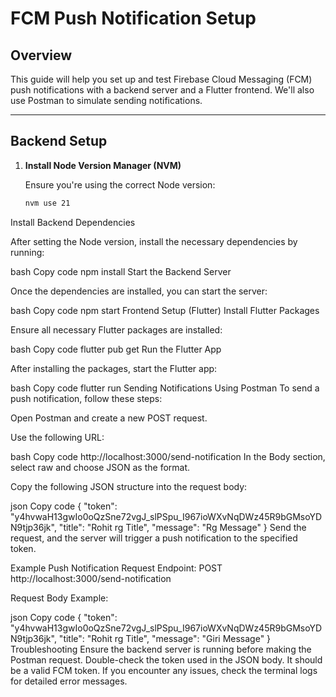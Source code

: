 # FCM Push Notification Setup

## Overview

This guide will help you set up and test Firebase Cloud Messaging (FCM) push notifications with a backend server and a Flutter frontend. We'll also use Postman to simulate sending notifications.

---

## Backend Setup

1. **Install Node Version Manager (NVM)**

   Ensure you're using the correct Node version:

   ```bash
   nvm use 21
Install Backend Dependencies

After setting the Node version, install the necessary dependencies by running:

bash
Copy code
npm install
Start the Backend Server

Once the dependencies are installed, you can start the server:

bash
Copy code
npm start
Frontend Setup (Flutter)
Install Flutter Packages

Ensure all necessary Flutter packages are installed:

bash
Copy code
flutter pub get
Run the Flutter App

After installing the packages, start the Flutter app:

bash
Copy code
flutter run
Sending Notifications Using Postman
To send a push notification, follow these steps:

Open Postman and create a new POST request.

Use the following URL:

bash
Copy code
http://localhost:3000/send-notification
In the Body section, select raw and choose JSON as the format.

Copy the following JSON structure into the request body:

json
Copy code
{
  "token": "y4hvwaH13gwIo0oQzSne72vgJ_slPSpu_I967ioWXvNqDWz45R9bGMsoYDN9tjp36jk",
  "title": "Rohit rg Title",
  "message": "Rg Message"
}
Send the request, and the server will trigger a push notification to the specified token.

Example Push Notification Request
Endpoint: POST http://localhost:3000/send-notification

Request Body Example:

json
Copy code
{
  "token": "y4hvwaH13gwIo0oQzSne72vgJ_slPSpu_I967ioWXvNqDWz45R9bGMsoYDN9tjp36jk",
  "title": "Rohit rg Title",
  "message": "Giri Message"
}
Troubleshooting
Ensure the backend server is running before making the Postman request.
Double-check the token used in the JSON body. It should be a valid FCM token.
If you encounter any issues, check the terminal logs for detailed error messages.
